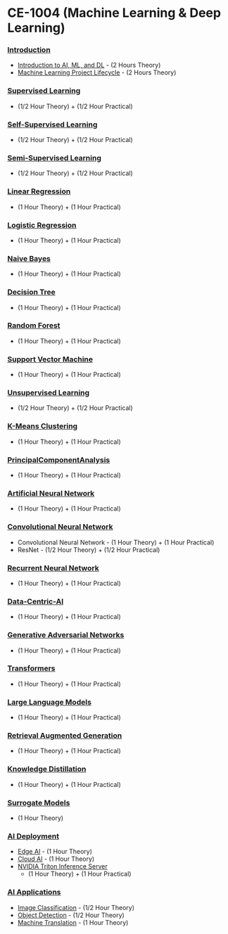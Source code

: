 # CE-1004 (Machine Learning & Deep Learning)

### [Introduction](https://github.com/look4pritam/ArtificialIntelligence/tree/master/Introduction)
- [Introduction to AI, ML, and DL](https://github.com/look4pritam/ArtificialIntelligence/tree/master/Introduction/Introduction) - (2 Hours Theory)  
- [Machine Learning Project Lifecycle](https://github.com/look4pritam/ArtificialIntelligence/tree/master/Introduction/MachineLearningProjectLifecycle) - (2 Hours Theory)

### [Supervised Learning](https://github.com/look4pritam/ArtificialIntelligence/tree/master/Supervised-Learning)
- (1/2 Hour Theory) + (1/2 Hour Practical)

### [Self-Supervised Learning](https://github.com/look4pritam/ArtificialIntelligence/tree/master/Self-Supervised-Learning)
- (1/2 Hour Theory) + (1/2 Hour Practical)

### [Semi-Supervised Learning](https://github.com/look4pritam/ArtificialIntelligence/tree/master/Semi-Supervised-Learning)
- (1/2 Hour Theory) + (1/2 Hour Practical)

### [Linear Regression](https://github.com/look4pritam/LinearRegression)
- (1 Hour Theory) + (1 Hour Practical)

### [Logistic Regression](https://github.com/look4pritam/LogisticRegression)
- (1 Hour Theory) + (1 Hour Practical)

### [Naive Bayes]()
- (1 Hour Theory) + (1 Hour Practical)

### [Decision Tree]()
- (1 Hour Theory) + (1 Hour Practical)

### [Random Forest]()
- (1 Hour Theory) + (1 Hour Practical)

### [Support Vector Machine]()
- (1 Hour Theory) + (1 Hour Practical)

### [Unsupervised Learning](https://github.com/look4pritam/ArtificialIntelligence/tree/master/Unsupervised-Learning)
- (1/2 Hour Theory) + (1/2 Hour Practical)

### [K-Means Clustering]()
- (1 Hour Theory) + (1 Hour Practical)

### [PrincipalComponentAnalysis](https://github.com/look4pritam/PrincipalComponentAnalysis)
- (1 Hour Theory) + (1 Hour Practical)

### [Artificial Neural Network](https://github.com/look4pritam/ArtificialNeuralNetwork)
- (1 Hour Theory) + (1 Hour Practical)

### [Convolutional Neural Network](https://github.com/look4pritam/ConvolutionalNeuralNetwork)
- Convolutional Neural Network - (1 Hour Theory) + (1 Hour Practical)
- ResNet - (1/2 Hour Theory) + (1/2 Hour Practical)

### [Recurrent Neural Network](https://github.com/look4pritam/RecurrentNeuralNetwork)
- (1 Hour Theory) + (1 Hour Practical)

### [Data-Centric-AI](https://github.com/look4pritam/Data-Centric-AI)
- (1 Hour Theory) + (1 Hour Practical)
    
### [Generative Adversarial Networks](https://github.com/look4pritam/GenerativeAdversarialNetworks)
- (1 Hour Theory) + (1 Hour Practical)

### [Transformers](https://github.com/look4pritam/Transformers)
- (1 Hour Theory) + (1 Hour Practical)

### [Large Language Models](https://github.com/look4pritam/LargeLanguageModels)
- (1 Hour Theory) + (1 Hour Practical)

### [Retrieval Augmented Generation](https://github.com/look4pritam/RetrievalAugmentedGeneration)
- (1 Hour Theory) + (1 Hour Practical)

### [Knowledge Distillation](https://github.com/look4pritam/KnowledgeDistillation)
- (1 Hour Theory) + (1 Hour Practical)

### [Surrogate Models](https://github.com/look4pritam/SurrogateModels)
- (1 Hour Theory)

### [AI Deployment](https://github.com/look4pritam/AI-Deployment)
- [Edge AI](https://github.com/look4pritam/AI-Deployment/Edge-AI) - (1 Hour Theory)  
- [Cloud AI](https://github.com/look4pritam/AI-Deployment/Cloud-AI) - (1 Hour Theory)
- [NVIDIA Triton Inference Server](https://github.com/look4pritam/AI-Deployment/NVIDIA-Triton-Inference-Server)
  - (1 Hour Theory) + (1 Hour Practical)

### [AI Applications](https://github.com/look4pritam/AI-Applications)
- [Image Classification]() - (1/2 Hour Theory)
- [Object Detection]() - (1/2 Hour Theory)
- [Machine Translation](https://github.com/look4pritam/MachineTranslation) - (1 Hour Theory)
